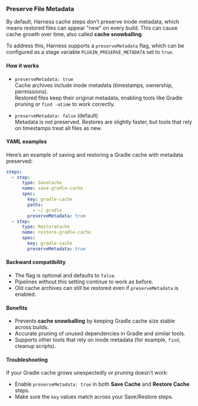 ### Preserve File Metadata

By default, Harness cache steps don’t preserve inode metadata, which means restored files can appear "new" on every build. This can cause cache growth over time, also called **cache snowballing**.

To address this, Harness supports a `preserveMetadata` flag, which can be configured as a stage variable `PLUGIN_PRESERVE_METADATA` set to `true`.

#### How it works

- `preserveMetadata: true`  
  Cache archives include inode metadata (timestamps, ownership, permissions).  
  Restored files keep their original metadata, enabling tools like Gradle pruning or `find -atime` to work correctly.

- `preserveMetadata: false` (default)  
  Metadata is not preserved. Restores are slightly faster, but tools that rely on timestamps treat all files as new.

#### YAML examples

Here’s an example of saving and restoring a Gradle cache with metadata preserved:

```yaml
steps:
  - step:
      type: SaveCache
      name: save-gradle-cache
      spec:
        key: gradle-cache
        paths:
          - ~/.gradle
        preserveMetadata: true
  - step:
      type: RestoreCache
      name: restore-gradle-cache
      spec:
        key: gradle-cache
        preserveMetadata: true
```

#### Backward compatibility

* The flag is optional and defaults to `false`.
* Pipelines without this setting continue to work as before.
* Old cache archives can still be restored even if `preserveMetadata` is enabled.

#### Benefits

* Prevents **cache snowballing** by keeping Gradle cache size stable across builds.
* Accurate pruning of unused dependencies in Gradle and similar tools.
* Supports other tools that rely on inode metadata (for example, `find`, cleanup scripts).

#### Troubleshooting

If your Gradle cache grows unexpectedly or pruning doesn’t work:

* Enable `preserveMetadata: true` in both **Save Cache** and **Restore Cache** steps.
* Make sure the `key` values match across your Save/Restore steps.


